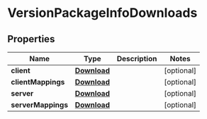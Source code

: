 

# VersionPackageInfoDownloads


## Properties

| Name | Type | Description | Notes |
|------------ | ------------- | ------------- | -------------|
|**client** | [**Download**](Download.md) |  |  [optional] |
|**clientMappings** | [**Download**](Download.md) |  |  [optional] |
|**server** | [**Download**](Download.md) |  |  [optional] |
|**serverMappings** | [**Download**](Download.md) |  |  [optional] |



